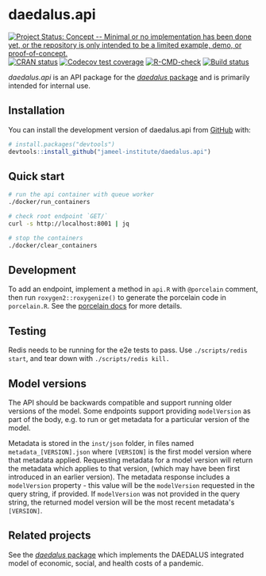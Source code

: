 # daedalus.api

<!-- badges: start -->

[![Project Status: Concept -- Minimal or no implementation has been done yet, or the repository is only intended to be a limited example, demo, or proof-of-concept.](https://www.repostatus.org/badges/latest/concept.svg)](https://www.repostatus.org/#concept) [![CRAN status](https://www.r-pkg.org/badges/version/daedalus.api)](https://CRAN.R-project.org/package=daedalus.api) [![Codecov test coverage](https://codecov.io/gh/jameel-institute/daedalus.api/branch/main/graph/badge.svg)](https://app.codecov.io/gh/jameel-institute/daedalus.api?branch=main) [![R-CMD-check](https://github.com/jameel-institute/daedalus.api/actions/workflows/R-CMD-check.yaml/badge.svg)](https://github.com/jameel-institute/daedalus.api/actions/workflows/R-CMD-check.yaml) [![Build status](https://badge.buildkite.com/2fe5d34f1b4c4681b4e0e8d464f4fdaf44358fc48325b92580.svg)](https://buildkite.com/mrc-ide/daedalus-dot-api)

<!-- badges: end -->

_daedalus.api_ is an API package for the [_daedalus_ package](https://github.com/jameel-institute/daedalus) and is primarily intended for internal use.

## Installation

You can install the development version of daedalus.api from [GitHub](https://github.com/) with:

``` r
# install.packages("devtools")
devtools::install_github("jameel-institute/daedalus.api")
```

## Quick start

```sh
# run the api container with queue worker
./docker/run_containers

# check root endpoint `GET/`
curl -s http://localhost:8001 | jq

# stop the containers
./docker/clear_containers
```

## Development

To add an endpoint, implement a method in `api.R` with `@porcelain` comment, then run `roxygen2::roxygenize()` to generate the porcelain code
in `porcelain.R`. See the [porcelain docs](https://reside-ic.github.io/porcelain/articles/roxygen.html) for more details.

## Testing

Redis needs to be running for the e2e tests to pass. Use `./scripts/redis start`, and tear down with `./scripts/redis kill.`

## Model versions

The API should be backwards compatible and support running older versions of the model. 
Some endpoints support providing `modelVersion` as part of the body, e.g. to run or get metadata for a particular version of the model. 

Metadata is stored in the `inst/json` folder, in files named `metadata_[VERSION].json` where `[VERSION]` is the first model version where
that metadata applied. Requesting metadata for a model version will return the metadata which applies to that version, (which may have been 
first introduced in an earlier version). The metadata response includes a `modelVersion` property - this value will be the `modelVersion`
requested in the query string, if provided. If `modelVersion` was not provided in the query string, the returned 
model version will be the most recent metadata's `[VERSION]`. 

## Related projects

See the [_daedalus_ package](https://github.com/jameel-institute/daedalus) which implements the DAEDALUS integrated model of economic, social, and health costs of a pandemic.
